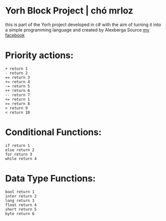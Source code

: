 # Yorh Block Project | chó mrloz

this is part of the Yorh project developed in c# with the aim of turning it into a simple programming language and created by Alexberga Source [my facebook](https://www.facebook.com/alexberga757)

# Priority actions: 
```
+ return 1
- return 2
== return 3
+= return 4
-= return 5
++ return 6
-- return 7
<= return 1
>= return 8
> return 9
< return 10
```
# Conditional Functions:
```
if return 1
else return 2
for return 3
while return 4
```

# Data Type Functions:
```
bool return 1
inter return 2
long return 3
float return 4
short return 5
byte return 6
```

  
